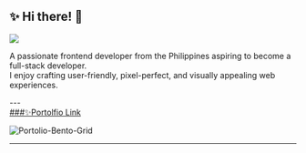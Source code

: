 ✨ Hi there! 👋
---
![](https://komarev.com/ghpvc/?username=siobaldev&color=a47764)

<p>A passionate frontend developer from the Philippines aspiring to become a full-stack developer. <br /> I enjoy crafting user-friendly, pixel-perfect, and visually appealing web experiences.</p>
---
<div>
  <a href="https://www.linkedin.com/in/minard-siobal-dev/">
  ###✨Portolfio Link
  </a>
</div>

![Portolio-Bento-Grid](https://github.com/user-attachments/assets/bee69f72-f5e2-49ec-956d-e17048848dcc)

---

<!---
br0wnrecluse/br0wnrecluse is a ✨ special ✨ repository because its `README.md` (this file) appears on your GitHub profile.
You can click the Preview link to take a look at your changes.
--->
